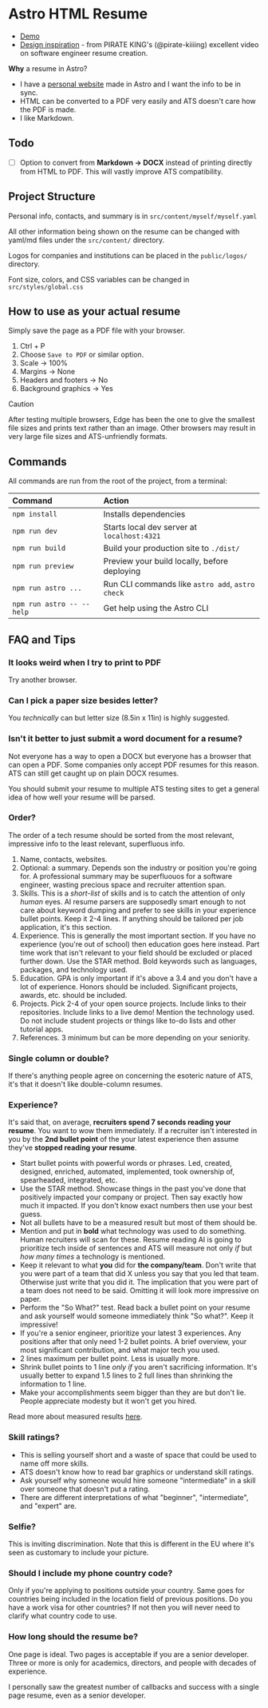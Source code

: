 # Astro HTML Resume

* [Demo](https://astro-html-resume.pages.dev/)
* [Design inspiration](https://www.youtube.com/watch?v=kCgn-7NBPSs) - from PIRATE KING's (@pirate-kiiiing) excellent video on software engineer resume creation.

**Why** a resume in Astro?

* I have a [personal website](https://github.com/jetboom/personal-site) made in Astro and I want the info to be in sync.
* HTML can be converted to a PDF very easily and ATS doesn't care how the PDF is made.
* I like Markdown.

## Todo

- [ ] Option to convert from **Markdown -> DOCX** instead of printing directly from HTML to PDF. This will vastly improve ATS compatibility.

## Project Structure

Personal info, contacts, and summary is in `src/content/myself/myself.yaml`

All other information being shown on the resume can be changed with yaml/md files under the `src/content/` directory.

Logos for companies and institutions can be placed in the `public/logos/` directory.

Font size, colors, and CSS variables can be changed in `src/styles/global.css`

## How to use as your actual resume

Simply save the page as a PDF file with your browser.
1. Ctrl + P
2. Choose `Save to PDF` or similar option.
3. Scale -> 100%
4. Margins -> None
5. Headers and footers -> No
6. Background graphics -> Yes

> [!CAUTION]
> After testing multiple browsers, Edge has been the one to give the smallest file sizes and prints text rather than an image. Other browsers may result in very large file sizes and ATS-unfriendly formats.

## Commands

All commands are run from the root of the project, from a terminal:

| Command                   | Action                                           |
| :------------------------ | :----------------------------------------------- |
| `npm install`             | Installs dependencies                            |
| `npm run dev`             | Starts local dev server at `localhost:4321`      |
| `npm run build`           | Build your production site to `./dist/`          |
| `npm run preview`         | Preview your build locally, before deploying     |
| `npm run astro ...`       | Run CLI commands like `astro add`, `astro check` |
| `npm run astro -- --help` | Get help using the Astro CLI                     |

## FAQ and Tips

### It looks weird when I try to print to PDF

Try another browser.

### Can I pick a paper size besides letter?

You *technically* can but letter size (8.5in x 11in) is highly suggested.

### Isn't it better to just submit a word document for a resume?

Not everyone has a way to open a DOCX but everyone has a browser that can open a PDF. Some companies only accept PDF resumes for this reason. ATS can still get caught up on plain DOCX resumes.

You should submit your resume to multiple ATS testing sites to get a general idea of how well your resume will be parsed.

### Order?

The order of a tech resume should be sorted from the most relevant, impressive info to the least relevant, superfluous info.

1. Name, contacts, websites.
2. Optional: a summary. Depends son the industry or position you're going for. A professional summary may be superfluouos for a software engineer, wasting precious space and recruiter attention span.
3. Skills. This is a *short-list* of skills and is to catch the attention of only *human* eyes. AI resume parsers are supposedly smart enough to not care about keyword dumping and prefer to see skills in your experience bullet points. Keep it 2-4 lines. If anything should be tailored per job application, it's this section.
4. Experience. This is generally the most important section. If you have no experience (you're out of school) then education goes here instead. Part time work that isn't relevant to your field should be excluded or placed further down. Use the STAR method. Bold keywords such as languages, packages, and technology used.
5. Education. GPA is only important if it's above a 3.4 and you don't have a lot of experience. Honors should be included. Significant projects, awards, etc. should be included.
6. Projects. Pick 2-4 of your open source projects. Include links to their repositories. Include links to a live demo! Mention the technology used. Do not include student projects or things like to-do lists and other tutorial apps.
7. References. 3 minimum but can be more depending on your seniority.

### Single column or double?

If there's anything people agree on concerning the esoteric nature of ATS, it's that it doesn't like double-column resumes.

### Experience?

It's said that, on average, **recruiters spend 7 seconds reading your resume**. You want to wow them immediately.
If a recruiter isn't interested in you by the **2nd bullet point** of the your latest experience then assume they've **stopped reading your resume**.

* Start bullet points with powerful words or phrases. Led, created, designed, enriched, automated, implemented, took ownership of, spearheaded, integrated, etc.
* Use the STAR method. Showcase things in the past you've done that positively impacted your company or project. Then say exactly how much it impacted. If you don't know exact numbers then use your best guess.
* Not all bullets have to be a measured result but most of them should be.
* Mention and put in **bold** what technology was used to do something. Human recruiters will scan for these. Resume reading AI is going to prioritize tech inside of sentences and ATS will measure not only *if* but *how many times* a technology is mentioned.
* Keep it relevant to what **you** did for **the company/team**. Don't write that you were part of a team that did X unless you say that you led that team. Otherwise just write that you did it. The implication that you were part of a team does not need to be said. Omitting it will look more impressive on paper.
* Perform the "So What?" test. Read back a bullet point on your resume and ask yourself would someone immediately think "So what?". Keep it impressive!
* If you're a senior engineer, prioritize your latest 3 experiences. Any positions after that only need 1-2 bullet points. A brief overview, your most significant contribution, and what major tech you used.
* 2 lines maximum per bullet point. Less is usually more.
* Shrink bullet points to 1 line *only if* you aren't sacrificing information. It's usually better to expand 1.5 lines to 2 full lines than shrinking the information to 1 line.
* Make your accomplishments seem bigger than they are but don't lie. People appreciate modesty but it won't get you hired.

Read more about measured results [here](https://cultivatedculture.com/resume-metrics).

### Skill ratings?

* This is selling yourself short and a waste of space that could be used to name off more skills.
* ATS doesn't know how to read bar graphics or understand skill ratings.
* Ask yourself why someone would hire someone "intermediate" in a skill over someone that doesn't put a rating.
* There are different interpretations of what "beginner", "intermediate", and "expert" are.

### Selfie?

This is inviting discrimination. Note that this is different in the EU where it's seen as customary to include your picture.

### Should I include my phone country code?

Only if you're applying to positions outside your country. Same goes for countries being included in the location field of previous positions. Do you have a work visa for other countries? If not then you will never need to clarify what country code to use.

### How long should the resume be?

One page is ideal. Two pages is acceptable if you are a senior developer. Three or more is only for academics, directors, and people with decades of experience.

I personally saw the greatest number of callbacks and success with a single page resume, even as a senior developer.
